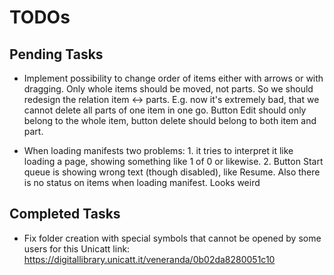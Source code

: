 # TODOs

## Pending Tasks

- Implement possibility to change order of items either with arrows or with dragging. Only whole items should be moved, not parts. So we should redesign the relation item <-> parts. E.g. now it's extremely bad, that we cannot delete all parts of one item in one go. Button Edit should only belong to the whole item, button delete should belong to both item and part.

- When loading manifests two problems: 1. it tries to interpret it like loading a page, showing something like 1 of 0 or likewise. 2. Button Start queue is showing wrong text (though disabled), like Resume. Also there is no status on items when loading manifest. Looks weird

## Completed Tasks

- Fix folder creation with special symbols that cannot be opened by some users for this Unicatt link: https://digitallibrary.unicatt.it/veneranda/0b02da8280051c10